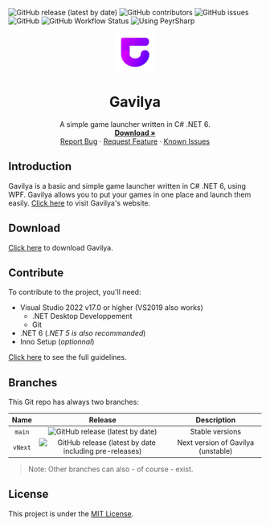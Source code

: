 ![GitHub release (latest by date)](https://img.shields.io/github/v/release/Leo-Corporation/Gavilya)
![GitHub contributors](https://img.shields.io/github/contributors/Leo-Corporation/Gavilya)
![GitHub issues](https://img.shields.io/github/issues/Leo-Corporation/Gavilya)
![GitHub](https://img.shields.io/github/license/Leo-Corporation/Gavilya)
![GitHub Workflow Status](https://img.shields.io/github/workflow/status/Leo-Corporation/Gavilya/.NET%20Core%20Desktop)
![Using PeyrSharp](https://img.shields.io/badge/using-PeyrSharp-DD00FF?logo=nuget)
<br />
<p align="center">
  <a href="https://github.com/Leo-Corporation/Gavilya">
    <img src=".github/images/logo.png" alt="Logo" width="80" height="80">
  </a>

  <h1 align="center">Gavilya</h3>

  <p align="center">
    A simple game launcher written in C# .NET 6.
    <br />
    <a href="https://github.com/Leo-Corporation/Gavilya/releases"><strong>Download »</strong></a>
    <br />
    <a href="https://github.com/Leo-Corporation/Gavilya/issues/new?assignees=&labels=bug&template=bug-report.yml&title=%5BBug%5D+">Report Bug</a>
    ·
    <a href="https://github.com/Leo-Corporation/Gavilya/issues/new?assignees=&labels=enhancement&template=feature-request.yml&title=%5BEnhancement%5D+">Request Feature</a>
    ·
    <a href="https://github.com/Leo-Corporation/Gavilya/issues?q=is%3Aopen+is%3Aissue+label%3Abug">Known Issues</a>

  </p>
</p>

## Introduction
Gavilya is a basic and simple game launcher written in C# .NET 6, using WPF. Gavilya allows you to put your games in one place and launch them easily. [Click here](https://leo-corporation.github.io/Gavilya-Web/) to visit Gavilya's website.

## Download
[Click here](https://bit.ly/Gavilya) to download Gavilya.

## Contribute
To contribute to the project, you'll need:
- Visual Studio 2022 v17.0 or higher (VS2019 also works)
  - .NET Desktop Developpement
  - Git
- .NET 6 (*.NET 5 is also recommanded*)
- Inno Setup (*optionnal*)

[Click here](https://github.com/Leo-Corporation/Gavilya/blob/master/CONTRIBUTING.md) to see the full guidelines.

## Branches
This Git repo has always two branches:

| Name | Release | Description |
| :--: | :-----: | :---------: |
| `main` | ![GitHub release (latest by date)](https://img.shields.io/github/v/release/Leo-Corporation/Gavilya) | Stable versions |
| `vNext` | ![GitHub release (latest by date including pre-releases)](https://img.shields.io/github/v/release/Leo-Corporation/Gavilya?include_prereleases) | Next version of Gavilya (unstable) |

> Note: Other branches can also - of course - exist.

## License
This project is under the [MIT License](https://github.com/Leo-Corporation/Gavilya/blob/master/LICENSE).
